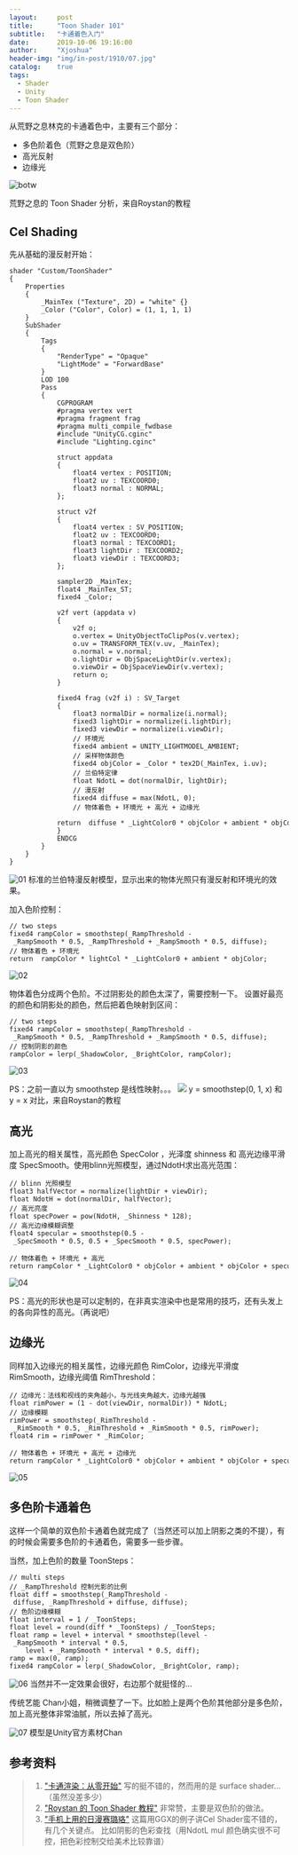 ```yaml
---
layout:     post
title:      "Toon Shader 101"
subtitle:   "卡通着色入门"
date:       2019-10-06 19:16:00
author:     "Xjoshua"
header-img: "img/in-post/1910/07.jpg"
catalog: 	true
tags:
  - Shader
  - Unity
  - Toon Shader
---
```


从荒野之息林克的卡通着色中，主要有三个部分：
- 多色阶着色（荒野之息是双色阶）
- 高光反射
- 边缘光

![botw](https://raw.githubusercontent.com/XJoshua/XJoshua.github.io/master/img/in-post/1910/toon-shader-botw.png)

荒野之息的 Toon Shader 分析，来自Roystan的教程

## Cel Shading
先从基础的漫反射开始：

``` Csharp
shader "Custom/ToonShader"
{
    Properties
    {
        _MainTex ("Texture", 2D) = "white" {}
        _Color ("Color", Color) = (1, 1, 1, 1)
    }
    SubShader
    {
        Tags 
        { 
            "RenderType" = "Opaque" 
            "LightMode" = "ForwardBase"
        }
        LOD 100
        Pass
        {
            CGPROGRAM
            #pragma vertex vert
            #pragma fragment frag
            #pragma multi_compile_fwdbase
            #include "UnityCG.cginc"
            #include "Lighting.cginc"

            struct appdata
            {
                float4 vertex : POSITION;
                float2 uv : TEXCOORD0;
                float3 normal : NORMAL;
            };

            struct v2f
            {
                float4 vertex : SV_POSITION;
                float2 uv : TEXCOORD0;
                float3 normal : TEXCOORD1;
                float3 lightDir : TEXCOORD2;
                float3 viewDir : TEXCOORD3;
            };

            sampler2D _MainTex;
            float4 _MainTex_ST;
            fixed4 _Color;

            v2f vert (appdata v)
            {
                v2f o;
                o.vertex = UnityObjectToClipPos(v.vertex);
                o.uv = TRANSFORM_TEX(v.uv, _MainTex);
                o.normal = v.normal;
                o.lightDir = ObjSpaceLightDir(v.vertex);
                o.viewDir = ObjSpaceViewDir(v.vertex);
                return o;
            }

            fixed4 frag (v2f i) : SV_Target
            {
                float3 normalDir = normalize(i.normal);
                fixed3 lightDir = normalize(i.lightDir); 
                fixed3 viewDir = normalize(i.viewDir); 
                // 环境光
                fixed4 ambient = UNITY_LIGHTMODEL_AMBIENT;
                // 采样物体颜色
                fixed4 objColor = _Color * tex2D(_MainTex, i.uv);
                // 兰伯特定律
                float NdotL = dot(normalDir, lightDir);
                // 漫反射
                fixed4 diffuse = max(NdotL, 0);
                // 物体着色 + 环境光 + 高光 + 边缘光
                return  diffuse * _LightColor0 * objColor + ambient * objColor;
            }
            ENDCG
        }
    } 
}
```

![01](https://raw.githubusercontent.com/XJoshua/XJoshua.github.io/master/img/in-post/1910/01.jpg)
标准的兰伯特漫反射模型，显示出来的物体光照只有漫反射和环境光的效果。

加入色阶控制：
``` Csharp
// two steps
fixed4 rampColor = smoothstep(_RampThreshold - _RampSmooth * 0.5, _RampThreshold + _RampSmooth * 0.5, diffuse);
// 物体着色 + 环境光
return  rampColor * lightCol * _LightColor0 + ambient * objColor;
```

![02](https://raw.githubusercontent.com/XJoshua/XJoshua.github.io/master/img/in-post/1910/02.jpg)

物体着色分成两个色阶。不过阴影处的颜色太深了，需要控制一下。
设置好最亮的颜色和阴影处的颜色，然后把着色映射到区间：

``` Csharp
// two steps
fixed4 rampColor = smoothstep(_RampThreshold - _RampSmooth * 0.5, _RampThreshold + _RampSmooth * 0.5, diffuse);
// 控制阴影的颜色
rampColor = lerp(_ShadowColor, _BrightColor, rampColor);
```
![03](https://raw.githubusercontent.com/XJoshua/XJoshua.github.io/master/img/in-post/1910/03.jpg)

PS：之前一直以为 smoothstep 是线性映射。。。
![](https://raw.githubusercontent.com/XJoshua/XJoshua.github.io/master/img/in-post/1910/smoothstep-lerp-comparison.png)
y = smoothstep(0, 1, x) 和 y = x 对比，来自Roystan的教程

## 高光
加上高光的相关属性，高光颜色 SpecColor ，光泽度 shinness 和 高光边缘平滑度 SpecSmooth。使用blinn光照模型，通过NdotH求出高光范围：

``` Csharp
// blinn 光照模型
float3 halfVector = normalize(lightDir + viewDir);
float NdotH = dot(normalDir, halfVector);
// 高光亮度
float specPower = pow(NdotH, _Shinness * 128);
// 高光边缘模糊调整
float4 specular = smoothstep(0.5 - _SpecSmooth * 0.5, 0.5 + _SpecSmooth * 0.5, specPower);

// 物体着色 + 环境光 + 高光
return rampColor * _LightColor0 * objColor + ambient * objColor + specular * _SpecColor * _LightColor0 * objColor;
```

![04](https://raw.githubusercontent.com/XJoshua/XJoshua.github.io/master/img/in-post/1910/04.jpg)

PS：高光的形状也是可以定制的，在非真实渲染中也是常用的技巧，还有头发上的各向异性的高光。（再说吧）

## 边缘光
同样加入边缘光的相关属性，边缘光颜色 RimColor，边缘光平滑度 RimSmooth，边缘光阈值 RimThreshold：

``` Csharp
// 边缘光：法线和视线的夹角越小，与光线夹角越大，边缘光越强
float rimPower = (1 - dot(viewDir, normalDir)) * NdotL;
// 边缘模糊
rimPower = smoothstep(_RimThreshold - _RimSmooth * 0.5, _RimThreshold + _RimSmooth * 0.5, rimPower);
float4 rim = rimPower * _RimColor;

// 物体着色 + 环境光 + 高光 + 边缘光
return rampColor * _LightColor0 * objColor + ambient * objColor + specular * _SpecColor * _LightColor0 * objColor + rim * objColor;
```

![05](https://raw.githubusercontent.com/XJoshua/XJoshua.github.io/master/img/in-post/1910/05.jpg)

## 多色阶卡通着色
这样一个简单的双色阶卡通着色就完成了（当然还可以加上阴影之类的不提），有的时候会需要多色阶的卡通着色，需要多一些步骤。

当然，加上色阶的数量 ToonSteps：

```Csharp
// multi steps
// _RampThreshold 控制光影的比例
float diff = smoothstep(_RampThreshold - diffuse, _RampThreshold + diffuse, diffuse);
// 色阶边缘模糊
float interval = 1 / _ToonSteps;
float level = round(diff * _ToonSteps) / _ToonSteps;
float ramp = level + interval * smoothstep(level - _RampSmooth * interval * 0.5, 
    level + _RampSmooth * interval * 0.5, diff);
ramp = max(0, ramp);
fixed4 rampColor = lerp(_ShadowColor, _BrightColor, ramp);
```

![06](https://raw.githubusercontent.com/XJoshua/XJoshua.github.io/master/img/in-post/1910/06.jpg)
当然并不一定效果会很好，右边那个就挺怪的…

传统艺能 Chan小姐，稍微调整了一下。比如脸上是两个色阶其他部分是多色阶，加上高光整体非常油腻，所以去掉了高光。

![07](https://raw.githubusercontent.com/XJoshua/XJoshua.github.io/master/img/in-post/1910/07.jpg)
模型是Unity官方素材Chan

## 参考资料
> 1. ["卡通渲染：从零开始"](http://sorumi.xyz/posts/unity-toon-shader/)
> 写的挺不错的，然而用的是 surface shader…（虽然没差多少）
> 2. ["Roystan 的 Toon Shader 教程"](https://roystan.net/articles/toon-shader.html)
> 非常赞，主要是双色阶的做法。
> 3. ["手机上用的日漫赛璐珞"](https://zhuanlan.zhihu.com/p/28157208)
> 这篇用GGX的例子讲Cel Shader蛮不错的，有几个关键点。
> 比如阴影的色彩查找（用NdotL mul 颜色确实很不可控，把色彩控制交给美术比较靠谱）



